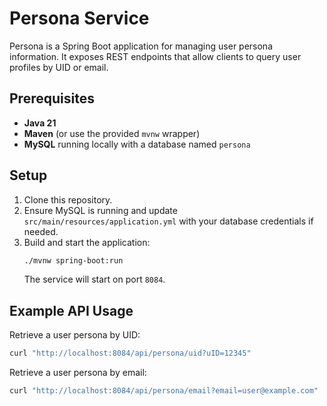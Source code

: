 # Persona Service

Persona is a Spring Boot application for managing user persona information.
It exposes REST endpoints that allow clients to query user profiles by UID or email.

## Prerequisites

- **Java 21**
- **Maven** (or use the provided `mvnw` wrapper)
- **MySQL** running locally with a database named `persona`

## Setup

1. Clone this repository.
2. Ensure MySQL is running and update `src/main/resources/application.yml` with your
   database credentials if needed.
3. Build and start the application:
   ```bash
   ./mvnw spring-boot:run
   ```
   The service will start on port `8084`.

## Example API Usage

Retrieve a user persona by UID:
```bash
curl "http://localhost:8084/api/persona/uid?uID=12345"
```

Retrieve a user persona by email:
```bash
curl "http://localhost:8084/api/persona/email?email=user@example.com"
```
